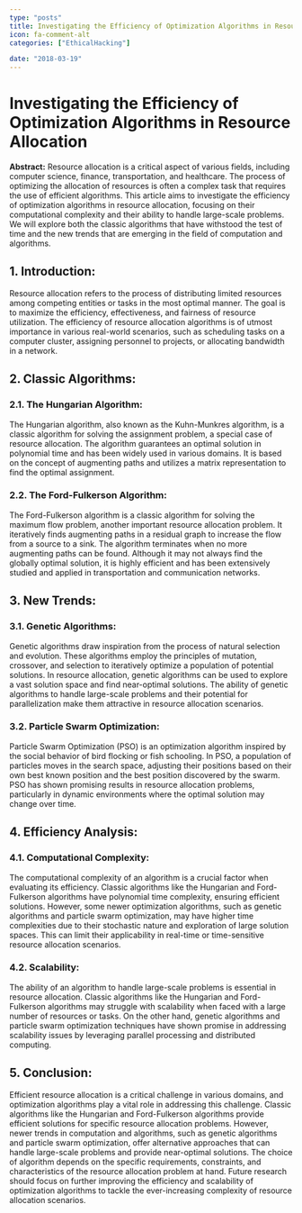 ```yaml
---
type: "posts"
title: Investigating the Efficiency of Optimization Algorithms in Resource Allocation
icon: fa-comment-alt
categories: ["EthicalHacking"]

date: "2018-03-19"
---
```




# Investigating the Efficiency of Optimization Algorithms in Resource Allocation

**Abstract:**
Resource allocation is a critical aspect of various fields, including computer science, finance, transportation, and healthcare. The process of optimizing the allocation of resources is often a complex task that requires the use of efficient algorithms. This article aims to investigate the efficiency of optimization algorithms in resource allocation, focusing on their computational complexity and their ability to handle large-scale problems. We will explore both the classic algorithms that have withstood the test of time and the new trends that are emerging in the field of computation and algorithms.

## 1. Introduction:
Resource allocation refers to the process of distributing limited resources among competing entities or tasks in the most optimal manner. The goal is to maximize the efficiency, effectiveness, and fairness of resource utilization. The efficiency of resource allocation algorithms is of utmost importance in various real-world scenarios, such as scheduling tasks on a computer cluster, assigning personnel to projects, or allocating bandwidth in a network.

## 2. Classic Algorithms:
### 2.1. The Hungarian Algorithm:
The Hungarian algorithm, also known as the Kuhn-Munkres algorithm, is a classic algorithm for solving the assignment problem, a special case of resource allocation. The algorithm guarantees an optimal solution in polynomial time and has been widely used in various domains. It is based on the concept of augmenting paths and utilizes a matrix representation to find the optimal assignment.

### 2.2. The Ford-Fulkerson Algorithm:
The Ford-Fulkerson algorithm is a classic algorithm for solving the maximum flow problem, another important resource allocation problem. It iteratively finds augmenting paths in a residual graph to increase the flow from a source to a sink. The algorithm terminates when no more augmenting paths can be found. Although it may not always find the globally optimal solution, it is highly efficient and has been extensively studied and applied in transportation and communication networks.

## 3. New Trends:
### 3.1. Genetic Algorithms:
Genetic algorithms draw inspiration from the process of natural selection and evolution. These algorithms employ the principles of mutation, crossover, and selection to iteratively optimize a population of potential solutions. In resource allocation, genetic algorithms can be used to explore a vast solution space and find near-optimal solutions. The ability of genetic algorithms to handle large-scale problems and their potential for parallelization make them attractive in resource allocation scenarios.

### 3.2. Particle Swarm Optimization:
Particle Swarm Optimization (PSO) is an optimization algorithm inspired by the social behavior of bird flocking or fish schooling. In PSO, a population of particles moves in the search space, adjusting their positions based on their own best known position and the best position discovered by the swarm. PSO has shown promising results in resource allocation problems, particularly in dynamic environments where the optimal solution may change over time.

## 4. Efficiency Analysis:
### 4.1. Computational Complexity:
The computational complexity of an algorithm is a crucial factor when evaluating its efficiency. Classic algorithms like the Hungarian and Ford-Fulkerson algorithms have polynomial time complexity, ensuring efficient solutions. However, some newer optimization algorithms, such as genetic algorithms and particle swarm optimization, may have higher time complexities due to their stochastic nature and exploration of large solution spaces. This can limit their applicability in real-time or time-sensitive resource allocation scenarios.

### 4.2. Scalability:
The ability of an algorithm to handle large-scale problems is essential in resource allocation. Classic algorithms like the Hungarian and Ford-Fulkerson algorithms may struggle with scalability when faced with a large number of resources or tasks. On the other hand, genetic algorithms and particle swarm optimization techniques have shown promise in addressing scalability issues by leveraging parallel processing and distributed computing.

## 5. Conclusion:
Efficient resource allocation is a critical challenge in various domains, and optimization algorithms play a vital role in addressing this challenge. Classic algorithms like the Hungarian and Ford-Fulkerson algorithms provide efficient solutions for specific resource allocation problems. However, newer trends in computation and algorithms, such as genetic algorithms and particle swarm optimization, offer alternative approaches that can handle large-scale problems and provide near-optimal solutions. The choice of algorithm depends on the specific requirements, constraints, and characteristics of the resource allocation problem at hand. Future research should focus on further improving the efficiency and scalability of optimization algorithms to tackle the ever-increasing complexity of resource allocation scenarios.